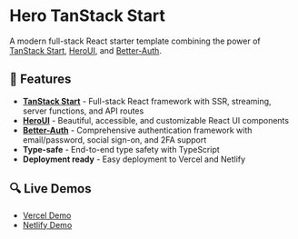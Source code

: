 # Hero TanStack Start

A modern full-stack React starter template combining the power of [TanStack Start](https://tanstack.com/start/latest), [HeroUI](https://www.heroui.com/), and [Better-Auth](https://www.better-auth.com/).

## 🚀 Features

- **[TanStack Start](https://tanstack.com/start/latest)** - Full-stack React framework with SSR, streaming, server functions, and API routes
- **[HeroUI](https://www.heroui.com/)** - Beautiful, accessible, and customizable React UI components
- **[Better-Auth](https://www.better-auth.com/)** - Comprehensive authentication framework with email/password, social sign-on, and 2FA support
- **Type-safe** - End-to-end type safety with TypeScript
- **Deployment ready** - Easy deployment to Vercel and Netlify

## 🔍 Live Demos

- [Vercel Demo](https://hero-tss.vercel.app/)
- [Netlify Demo](https://hero-tss.netlify.app/)
